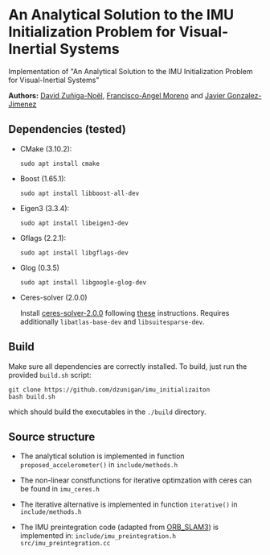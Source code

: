 # An Analytical Solution to the IMU Initialization Problem for Visual-Inertial Systems
Implementation of "An Analytical Solution to the IMU Initialization Problem for Visual-Inertial Systems"

**Authors:** [David Zuñiga-Noël](http://mapir.isa.uma.es/dzuniga), [Francisco-Angel Moreno](http://mapir.uma.es/mapirwebsite/index.php/people/199-francisco-moreno-due%C3%B1as) and [Javier Gonzalez-Jimenez](http://mapir.uma.es/mapirwebsite/index.php/people/95-javier-gonzalez-jimenez)

## Dependencies (tested)
* CMake (3.10.2):
   ```
   sudo apt install cmake
   ```
* Boost (1.65.1):
   ```
   sudo apt install libboost-all-dev
   ```
* Eigen3 (3.3.4):
   ```
   sudo apt install libeigen3-dev
   ```
* Gflags (2.2.1):
   ```
   sudo apt install libgflags-dev
   ```
* Glog (0.3.5)
  ```
  sudo apt install libgoogle-glog-dev
  ```
* Ceres-solver (2.0.0)

  Install [ceres-solver-2.0.0](http://ceres-solver.org/ceres-solver-2.0.0.tar.gz) following [these](http://ceres-solver.org/installation.html) instructions.
  Requires additionally `libatlas-base-dev` and `libsuitesparse-dev`.

## Build
Make sure all dependencies are correctly installed. To build, just run the provided `build.sh` script:
```
git clone https://github.com/dzunigan/imu_initializaiton
bash build.sh
```
which should build the executables in the `./build` directory.

## Source structure
* The analytical solution is implemented in function `proposed_accelerometer()` in `include/methods.h`

* The non-linear constfunctions for iterative optimzation with ceres can be found in `imu_ceres.h`

* The iterative alternative is implemented in function `iterative()` in `include/methods.h`

* The IMU preintegration code (adapted from [ORB_SLAM3](https://github.com/UZ-SLAMLab/ORB_SLAM3)) is implemented in:
   `include/imu_preintegration.h`
   `src/imu_preintegration.cc`
